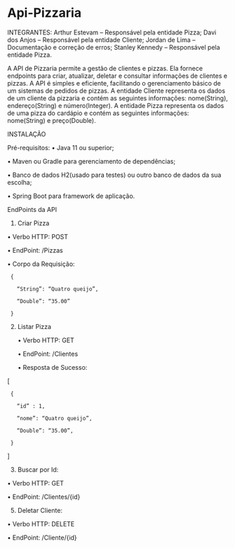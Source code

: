 # Api-Pizzaria

INTEGRANTES:
Arthur Estevam – Responsável pela entidade Pizza;
Davi dos Anjos – Responsável pela entidade Cliente;
Jordan de Lima – Documentação e correção de erros;
Stanley Kennedy – Responsável pela entidade Pizza.


A API de Pizzaria permite a gestão de clientes e pizzas. Ela fornece endpoints para criar, atualizar, deletar e consultar informações de clientes e pizzas. A API é simples e eficiente, facilitando o gerenciamento básico de um sistemas de pedidos de pizzas.
A entidade Cliente representa os dados de um cliente da pizzaria e contém as seguintes informações: nome(String), endereço(String) e número(Integer). A entidade Pizza representa os dados de uma pizza do cardápio e contém as seguintes informações: nome(String) e preço(Double). 

INSTALAÇÃO

Pré-requisitos:
•	Java 11 ou superior;

•	Maven ou Gradle para gerenciamento de dependências;

•	Banco de dados H2(usado para testes) ou outro banco de dados da sua escolha;

•	Spring Boot para framework de aplicação.



EndPoints da API

1.	Criar Pizza
   
   •	Verbo HTTP: POST

   •	EndPoint: /Pizzas

   •	Corpo da Requisição:
   
     {
     
       “String”: “Quatro queijo”,
       
       “Double”: “35.00”
       
     }

2.	Listar Pizza
   
      •	Verbo HTTP: GET
  	
      •	EndPoint: /Clientes
  	
      •	Resposta de Sucesso:


   
   [
   
     {

  	   “id” : 1,
  	
  	   “nome”: “Quatro queijo”,
  	
  	   “Double”: “35.00”,
  	
     }
     
   ]
   
3.	Buscar por Id:
   
   •	Verbo HTTP: GET
   
   •	EndPoint: /Clientes/{id}

5.	Deletar Cliente:
   
   •	Verbo HTTP: DELETE
   
   •	EndPoint: /Cliente/{id}

